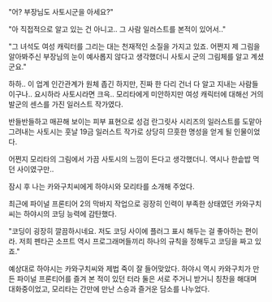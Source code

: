 "어? 부장님도 사토시군을 아세요?"

"아 직접적으로 알고 있는 건 아니고.. 그 사람 일러스트를 본적이 있어서.."

"그 녀석도 여성 캐릭터를 그리는 대는 천재적인 소질을 가지고 있죠. 어쩐지 제 그림을 알아봐주신 부장님의 눈이 예사롭지 않다고 생각했더니 사토시 군의 그림체를 알고 계셨군요."

하하.. 이 업계 인간관계가 원체 좁긴 하지만, 진짜 한 다리 건너 다 알고 지내는 사람들이구나.. 요시하라 사토시라면 크윽.. 모리타에게 미안하지만 여성 캐릭터에 대해선 거의 발군의 센스를 가진 일러스트 작가였다.

반들반들하고 매끈해 보이는 피부 표현으로 성검 란그릿사 시리즈의 일러스트를 도맡아 그려내는 사토시는 훗날 19금 일러스트 작가로 상당히 므흣한 명성을 얻게 될 인물이었다.

어쩐지 모리타의 그림에서 가끔 사토시의 느낌이 든다고 생각했더니. 역시나 한솥밥 먹던 사이였구만..

잠시 후 나는 카와구치씨에게 하야시와 모리타를 소개해 주었다.

최근에 파이널 프론티어 2의 막바지 작업으로 굉장히 인력이 부족한 상태였던 카와구치씨는 하야시의 코딩 능력에 감탄했다.

"코딩이 굉장히 깔끔하시네요. 저도 코딩 사이에 플러그 표시 해두는 걸 좋아하는 편이라. 저희 펜타곤 소프트 역시 프로그래머들끼리 하나의 규칙을 정해두고 코딩을 짜고 있죠."

예상대로 하야시는 카와구치씨와 제법 죽이 잘 들어맞았다. 하야시 역시 카와구치가 만든 파이널 프론티어를 즐겨 본 적이 있던 터라 둘은 서로 주거니 받거니 칭찬을 해대며 대화중이었고, 모리타는 간만에 만난 스승과 즐거운 담소를 나누었다.